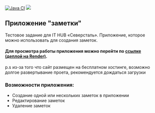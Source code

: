 [![Java CI](https://github.com/Aljustal/notes/actions/workflows/main.yml/badge.svg)](https://github.com/Aljustal/notes/actions/workflows/main.yml)
<a href="https://codeclimate.com/github/Aljustal/notes/maintainability"><img src="https://api.codeclimate.com/v1/badges/f964718e212a35f8443b/maintainability" /></a>
## Приложение "заметки"
Тестовое задание для  IT HUB «Северсталь». Приложение, которое можно использовать для создания заметок.

#### Для просмотра работы приложения  можно перейти по [ссылке (деплой на Render)](https://notes-vyfg.onrender.com).
p.s из-за того что сайт размещен на бесплатном хостинге, возможно долгое развертывание проета, рекомендуется дождаться загрузки


### Возможности приложения:
* Создание одной или нескольких заметок в приложении
* Редактирование заметок
* Удаление заметок
